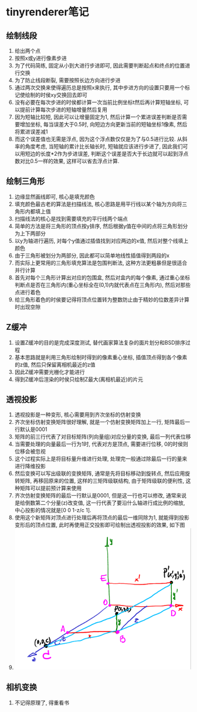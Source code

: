 ﻿# tinyrenderer笔记

## 绘制线段

1. 给出两个点
2. 按照x或y进行像素步进
3. 为了代码简练, 固定从小到大进行步进即可, 因此需要判断起点和终点的位置进行交换
4. 为了防止线段断裂, 需要按照长边方向进行步进
5. 通过两次交换来使得遍历总是按照x来执行, 其中步进方向的设置只要用一个标记使绘制的时侯xy交换回去即可
6. 没有必要在每次步进的时侯都计算一次当前比例坐标t然后再计算短轴坐标, 可以提前计算每次步进的短轴增量然后复用
7. 因为短轴比较短, 因此可以让增量固定为1, 然后计算一个累进误差判断是否需要增加坐标, 每当误差大于0.5时, 向短边方向更新当前的短轴坐标1像素, 然后将累进误差减1
8. 而这个误差值也无需是浮点, 因为这个浮点数仅仅是为了与0.5进行比较. 从斜率的角度考虑, 当短轴的累计比长轴长时, 短轴就应该进行步进了, 因此我们可以用短边的长度\*2作为步进误差, 判断这个误差是否大于长边就可以起到浮点数对比0.5一样的效果, 这样可以省去浮点计算.

## 绘制三角形

1. 边缘显然画线即可, 核心是填充颜色
2. 填充颜色最古老的算法是扫描线法, 核心思路是用平行线以某个轴为方向将三角形内都填上值
3. 扫描线法的核心是找到需要填充的平行线两个端点
4. 简单的方法是将三角形的顶点按y排序, 然后根据y值在中间的点将三角形划分为上下两部分
5. 以y为轴进行遍历, 对每个y值通过插值找到对应两边的x值, 然后对整个线填上颜色
6. 由于三角形被划分为两部分, 因此都可以简单地线性插值得到两段的x
7. 而实际上更常用的三角形填充算法是包围判断法, 这种方法更粗暴但是很适合并行计算
8. 首先对每个三角形计算出对应的包围盒, 然后对盒内的每个像素, 通过重心坐标判断点是否在三角形内(重心坐标全在(0,1)内就代表点在三角形内), 然后对那些点进行着色
9. 给三角形着色的时侯要记得将顶点位置转为整数防止由于精妙的位数差异计算时出现空隙

## Z缓冲

1. 设置Z缓冲的目的是完成深度测试, 替代画家算法复杂的面片划分和BSD排序过程
2. 基本思路就是利用三角形绘制时得到的像素重心坐标, 插值顶点得到各个像素的z值, 然后只保留离相机最近的z值
3. 因此Z缓冲需要光栅化才能进行
4. 得到Z缓冲后渲染的时侯只绘制Z最大(离相机最近)的片元

## 透视投影

1. 透视投影是一种变形, 核心需要用到齐次坐标的仿射变换
2. 齐次坐标仿射变换矩阵很好理解, 就是一个仿射变换矩阵加上一行, 矩阵最后一行默认是0001
3. 矩阵的前三行代表了对目标矩阵(列向量组)对应分量的变换, 最后一列代表位移
4. 当需要处理的向量最后一行为1时, 代表对方是顶点, 需要进行位移, 0的时侯则位移会被忽视
5. 这个过程实际上是将目标量升维进行处理, 处理完一般通过除最后一行的量来进行降维投影
6. 然后变换可以写出级联的变换矩阵, 通常是先将目标移动到旋转点, 然后应用旋转矩阵, 再移回原来的位置, 这样的三矩阵级联结构, 由于矩阵级联的便利性, 这种矩阵可以提前预计算来使用
7. 齐次仿射变换矩阵的最后一行默认是0001, 但是这一行也可以修改, 通常来说是给倒数第二个分量(z)改变值, 这一行代表了要沿什么轴进行成比例的缩放, 中心投影的情况就是[0 0 1-z/c 1]. 
8. 使用这个新矩阵对顶点进行处理后再将顶点的最后一维同除为1, 就能得到投影变形后的顶点位置, 此时再使用正交投影即可绘制出透视投影的效果, 如下图
9. ![picture 1](Media/98d6f60d392299d90899d01fe58c238d999112ec16fa9160ee1e3b9f9b5825f2.png)  

## 相机变换

1. 不记得原理了, 得重看书